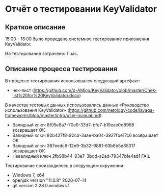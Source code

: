 # Отчёт о тестировании KeyValidator

## Краткое описание

15:00 - 16:00 было проведено системное тестирование приложения KeyValidator.

На тестирование затрачено: 1 час.

## Описание процесса тестирования

В процессе тестирования использовался следующий артефакт:
* чек-лист (https://github.com/d-AMigo/KeyValidator/blob/master/Chek-list%20for%20KeyValidator.docx)

В качестве тестовых данных использовались данные «Руководство использования KeyValidator» (https://github.com/netology-code/javaqa-homeworks/blob/master/intro/user-manual.md):
* Валидный ключ 8f05e6a7-70e9-33d7-bfe7-b19eae0d8998 возвращает ОК
* Валидный ключ 80b427f8-92cd-3aae-ba04-3927fbe17c6 возвращает ОК
* Валидный ключ 387eedc6-12e9-3b32-9881-63b6b5e85317 возвращает ОК
* Невалидный ключ 2fb98b44-93e7-3bdd-a2ad-79347bfe4ad1 FAIL

Тестирование производилось в следующем окружении:
* Windows 7, x64
* openjdk version "11.0.8" 2020-07-14
* git version 2.28.0.windows.1